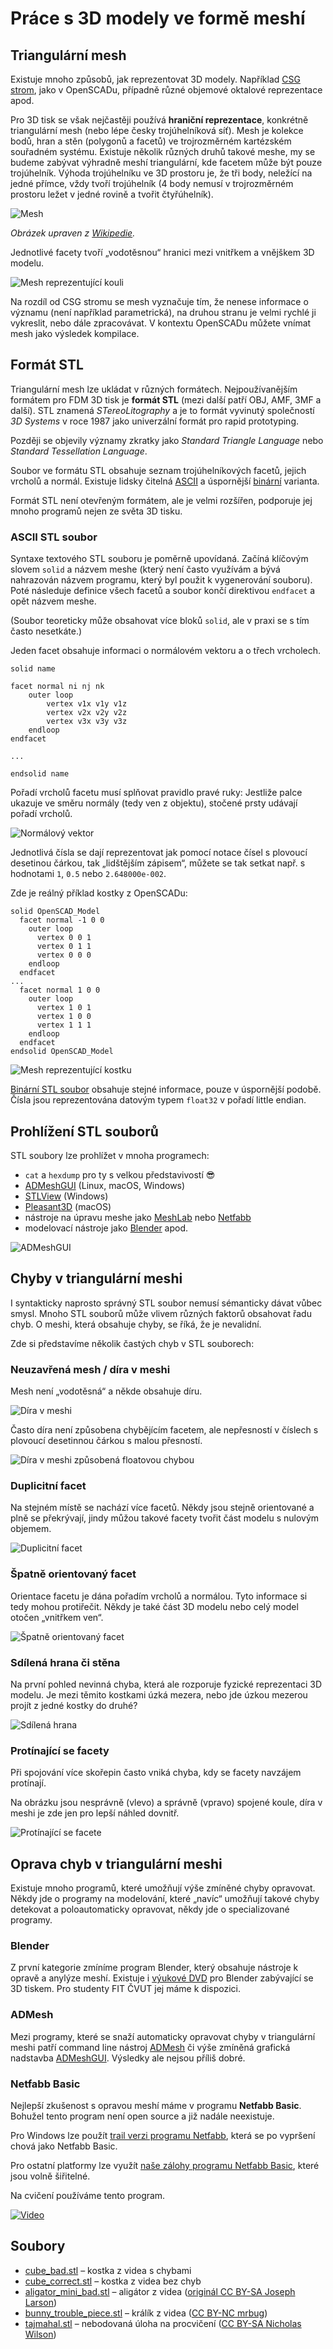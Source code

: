 Práce s 3D modely ve formě meshí
================================

Triangulární mesh
-----------------

Existuje mnoho způsobů, jak reprezentovat 3D modely. Například [CSG strom],
jako v OpenSCADu, případně různé objemové oktalové reprezentace apod.

[CSG strom]: https://en.wikipedia.org/wiki/Constructive_solid_geometry

Pro 3D tisk se však nejčastěji používá **hraniční reprezentace**, konkrétně
triangulární mesh (nebo lépe česky trojúhelníková síť). Mesh je kolekce bodů,
hran a stěn (polygonů a facetů) ve trojrozměrném kartézském souřadném systému.
Existuje několik různých druhů takové meshe, my se budeme zabývat výhradně
meshí triangulární, kde facetem může být pouze trojúhelník. Výhoda trojúhelníku
ve 3D prostoru je, že tři body, neležící na jedné přímce, vždy tvoří
trojúhelník (4 body nemusí v trojrozměrném prostoru ležet v jedné rovině a
tvořit čtyřúhelník).

![Mesh](../images/mesh/mesh.svg.png)

_Obrázek upraven z [Wikipedie](https://commons.wikimedia.org/wiki/File:Mesh_overview.svg)._

Jednotlivé facety tvoří „vodotěsnou“ hranici mezi vnitřkem a vnějškem 3D modelu.

![Mesh reprezentující kouli](../images/mesh/sphere.svg.png)

Na rozdíl od CSG stromu se mesh vyznačuje tím, že nenese informace o významu
(není například parametrická), na druhou stranu je velmi rychlé ji vykreslit,
nebo dále zpracovávat. V kontextu OpenSCADu můžete vnímat mesh jako výsledek
kompilace.

Formát STL
----------

Triangulární mesh lze ukládat v různých formátech. Nejpoužívanějším formátem
pro FDM 3D tisk je **formát STL** (mezi další patří OBJ, AMF, 3MF a další).
STL znamená _STereoLitography_ a je to formát vyvinutý společností _3D Systems_
v roce 1987 jako univerzální formát pro rapid prototyping.

Později se objevily významy zkratky jako _Standard Triangle Language_ nebo
_Standard Tessellation Language_.

Soubor ve formátu STL obsahuje seznam trojúhelníkových facetů, jejich vrcholů
a normál. Existuje lidsky čitelná [ASCII] a úspornější [binární] varianta.

Formát STL není otevřeným formátem, ale je velmi rozšířen, podporuje jej mnoho
programů nejen ze světa 3D tisku.

[ASCII]: http://en.wikipedia.org/wiki/STL_(file_format)#ASCII_STL
[binární]: http://en.wikipedia.org/wiki/STL_(file_format)#Binary_STL

### ASCII STL soubor

Syntaxe textového STL souboru je poměrně upovídaná. Začíná klíčovým slovem
`solid` a názvem meshe (který není často využívám a bývá nahrazován názvem
programu, který byl použit k vygenerování souboru). Poté následuje definice
všech facetů a soubor končí direktivou `endfacet` a opět názvem meshe.

(Soubor teoreticky může obsahovat více bloků `solid`, ale v praxi se s tím
často nesetkáte.)

Jeden facet obsahuje informaci o normálovém vektoru a o třech vrcholech.

```stl
solid name

facet normal ni nj nk
    outer loop
        vertex v1x v1y v1z
        vertex v2x v2y v2z
        vertex v3x v3y v3z
    endloop
endfacet

...

endsolid name
```

Pořadí vrcholů facetu musí splňovat pravidlo pravé ruky: Jestliže palce ukazuje
ve směru normály (tedy ven z objektu), stočené prsty udávají pořadí vrcholů.

![Normálový vektor](../images/mesh/normal_vector.svg.png)

Jednotlivá čísla se dají reprezentovat jak pomocí notace čísel s plovoucí
desetinou čárkou, tak „lidštějším zápisem“, můžete se tak setkat např.
s hodnotami `1`, `0.5` nebo `2.648000e-002`.

Zde je reálný příklad kostky z OpenSCADu:

```stl
solid OpenSCAD_Model
  facet normal -1 0 0
    outer loop
      vertex 0 0 1
      vertex 0 1 1
      vertex 0 0 0
    endloop
  endfacet
...
  facet normal 1 0 0
    outer loop
      vertex 1 0 1
      vertex 1 0 0
      vertex 1 1 1
    endloop
  endfacet
endsolid OpenSCAD_Model
```

![Mesh reprezentující kostku](../images/mesh/cube.svg.png)


[Binární STL soubor][binární] obsahuje stejné informace, pouze v úspornější
podobě.
Čísla jsou reprezentována datovým typem `float32` v pořadí little endian.

Prohlížení STL souborů
----------------------

STL soubory lze prohlížet v mnoha programech:

  * `cat` a `hexdump` pro ty s velkou představivostí 😎
  * [ADMeshGUI](https://github.com/admesh/ADMeshGUI/) (Linux, macOS, Windows)
  * [STLView](http://www.freestlview.com/) (Windows)
  * [Pleasant3D](http://www.pleasantsoftware.com/developer/pleasant3d/) (macOS)
  * nástroje na úpravu meshe jako [MeshLab] nebo [Netfabb]
  * modelovací nástroje jako [Blender] apod.

[MeshLab]: http://www.meshlab.net/
[Netfabb]: https://github.com/3DprintFIT/netfabb-basic-download
[Blender]: https://www.blender.org/

![ADMeshGUI](../images/mesh/admeshgui.png)

Chyby v triangulární meshi
--------------------------

I syntakticky naprosto správný STL soubor nemusí sémanticky dávat vůbec smysl.
Mnoho STL souborů může vlivem různých faktorů obsahovat řadu chyb.
O meshi, která obsahuje chyby, se říká, že je nevalidní.

Zde si představíme několik častých chyb v STL souborech:

### Neuzavřená mesh / díra v meshi

Mesh není „vodotěsná“ a někde obsahuje díru.

![Díra v meshi](../images/mesh/mesh_hole.svg.png)

Často díra není způsobena chybějícím facetem, ale nepřesností v číslech
s plovoucí desetinnou čárkou s malou přesností.

![Díra v meshi způsobená floatovou chybou](../images/mesh/mesh_floaterror.svg.png)

### Duplicitní facet

Na stejném místě se nachází více facetů.
Někdy jsou stejně orientované a plně se překrývají, jindy můžou takové facety
tvořit část modelu s nulovým objemem.

![Duplicitní facet](../images/mesh/mesh_duplicate.svg.png)

### Špatně orientovaný facet

Orientace facetu je dána pořadím vrcholů a normálou. Tyto informace si tedy mohou protiřečit. Někdy je také část 3D modelu nebo celý model otočen „vnitřkem ven“.


![Špatně orientovaný facet](../images/mesh/mesh_flipped.svg.png)

### Sdílená hrana či stěna

Na první pohled nevinná chyba, která ale rozporuje fyzické reprezentaci 3D
modelu. Je mezi těmito kostkami úzká mezera, nebo jde úzkou mezerou projít
z jedné kostky do druhé?

![Sdílená hrana](../images/mesh/mesh_commonedge.svg.png)

### Protínající se facety

Při spojování více skořepin často vniká chyba, kdy se facety navzájem protínají.

Na obrázku jsou nesprávně (vlevo) a správně (vpravo) spojené koule, díra v meshi je zde jen pro lepší náhled dovnitř.

![Protínající se facete](../images/mesh/mesh_intersect.png)


Oprava chyb v triangulární meshi
--------------------------------

Existuje mnoho programů, které umožňují výše zmíněné chyby opravovat.
Někdy jde o programy na modelování, které „navíc“ umožňují takové chyby
detekovat a poloautomaticky opravovat, někdy jde o specializované programy.

### Blender

Z první kategorie zmíníme program Blender, který obsahuje nástroje k opravě a
anylýze meshí. Existuje i
[výukové DVD](https://store.blender.org/product/blender-for-3d-printing/)
pro Blender zabývající se 3D tiskem. Pro studenty FIT ČVUT jej máme k dispozici.

### ADMesh

Mezi programy, které se snaží automaticky opravovat chyby v triangulární meshi
patří command line nástroj [ADMesh](http://github.com/admesh/admesh) či výše
zmíněná  grafická nadstavba [ADMeshGUI](https://github.com/admesh/ADMeshGUI).
Výsledky ale nejsou příliš dobré.

### Netfabb Basic

Nejlepší zkušenost s opravou meshí máme v programu **Netfabb Basic**.
Bohužel tento program není open source a již nadále neexistuje.

Pro Windows lze použít
[trail verzi programu Netfabb](https://www.autodesk.com/products/netfabb/free-trial),
která se po vypršení chová jako Netfabb Basic.

Pro ostatní platformy lze využít
[naše zálohy programu Netfabb Basic](https://github.com/3DprintFIT/netfabb-basic-download),
které jsou volně šiřitelné.

Na cvičení používáme tento program.

[![Video](../images/mesh/video.png)](https://www.youtube.com/watch?v=bl1AIYqPvcE)


Soubory
-------

  * [cube_bad.stl](../stls/mesh/cube_bad.stl) – kostka z videa s chybami
  * [cube_correct.stl](../stls/mesh/cube_correct.stl) – kostka z videa bez chyb
  * [aligator_mini_bad.stl](../stls/mesh/aligator_mini_bad.stl) – aligátor z videa ([originál CC BY-SA Joseph Larson](https://www.thingiverse.com/thing:21724))
  * [bunny_trouble_piece.stl](../stls/mesh/bunny_trouble_piece.stl) – králík z videa ([CC BY-NC mrbug](https://www.thingiverse.com/thing:7578))
  * [tajmahal.stl](../stls/mesh/tajmahal.stl) – nebodovaná úloha na procvičení ([CC BY-SA Nicholas Wilson](https://www.thingiverse.com/thing:11183))

